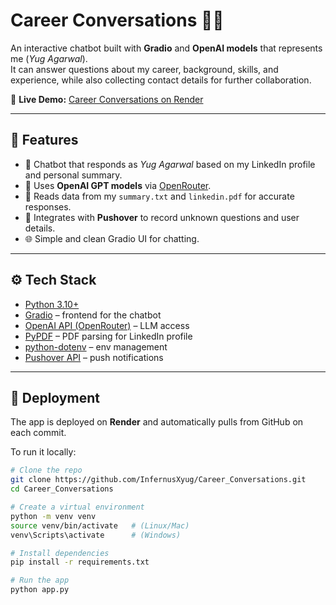 # Career Conversations 🎤🤖

An interactive chatbot built with **Gradio** and **OpenAI models** that represents me (*Yug Agarwal*).  
It can answer questions about my career, background, skills, and experience, while also collecting contact details for further collaboration.  

🚀 **Live Demo:** [Career Conversations on Render](https://career-conversations-kv2r.onrender.com/)

---

## 📌 Features
- 💬 Chatbot that responds as *Yug Agarwal* based on my LinkedIn profile and personal summary.  
- 🧠 Uses **OpenAI GPT models** via [OpenRouter](https://openrouter.ai).  
- 📄 Reads data from my `summary.txt` and `linkedin.pdf` for accurate responses.  
- 🔔 Integrates with **Pushover** to record unknown questions and user details.  
- 🌐 Simple and clean Gradio UI for chatting.  

---

## ⚙️ Tech Stack
- [Python 3.10+](https://www.python.org/)  
- [Gradio](https://www.gradio.app/) – frontend for the chatbot  
- [OpenAI API (OpenRouter)](https://openrouter.ai/) – LLM access  
- [PyPDF](https://pypi.org/project/pypdf/) – PDF parsing for LinkedIn profile  
- [python-dotenv](https://pypi.org/project/python-dotenv/) – env management  
- [Pushover API](https://pushover.net/) – push notifications  

---

## 🚀 Deployment
The app is deployed on **Render** and automatically pulls from GitHub on each commit.  

To run it locally:  
```bash
# Clone the repo
git clone https://github.com/InfernusXyug/Career_Conversations.git
cd Career_Conversations

# Create a virtual environment
python -m venv venv
source venv/bin/activate   # (Linux/Mac)
venv\Scripts\activate      # (Windows)

# Install dependencies
pip install -r requirements.txt

# Run the app
python app.py
